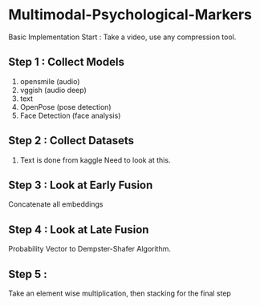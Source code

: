 # Multimodal-Psychological-Markers

Basic Implementation Start : Take a video, use any compression tool.

## Step 1 : Collect Models 
1) opensmile (audio)
2) vggish (audio deep)
3) text
4) OpenPose (pose detection)
5) Face Detection (face analysis)


## Step 2 : Collect Datasets 

1) Text is done from kaggle
Need to look at this.

## Step 3 : Look at Early Fusion 

Concatenate all embeddings

## Step 4 : Look at Late Fusion 

Probability Vector to Dempster-Shafer Algorithm.

## Step 5 : 

Take an element wise multiplication, then stacking for the final step
